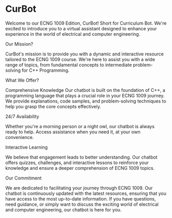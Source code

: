 # CurBot
Welcome to our ECNG 1009 Edition, CurBot! Short for Curriculum Bot.
We're excited to introduce you to a virtual assistant designed to enhance your experience in the world of electrical and computer engineering.

Our Mission? 

CurBot's mission is to provide you with a dynamic and interactive resource tailored to the ECNG 1009 course. We're here to assist you with a wide range of topics, from fundamental concepts to intermediate problem-solving for C++ Programming.

What We Offer?

Comprehensive Knowledge
Our chatbot is built on the foundation of C++, a programming language that plays a crucial role in your ECNG 1009 journey. We provide explanations, code samples, and problem-solving techniques to help you grasp the core concepts effectively.

24/7 Availability

Whether you're a morning person or a night owl, our chatbot is always ready to help. Access assistance when you need it, at your own convenience.

Interactive Learning

We believe that engagement leads to better understanding. Our chatbot offers quizzes, challenges, and interactive lessons to reinforce your knowledge and ensure a deeper comprehension of ECNG 1009 topics.

Our Commitment

We are dedicated to facilitating your journey through ECNG 1009. Our chatbot is continuously updated with the latest resources, ensuring that you have access to the most up-to-date information. If you have questions, need guidance, or simply want to discuss the exciting world of electrical and computer engineering, our chatbot is here for you.
